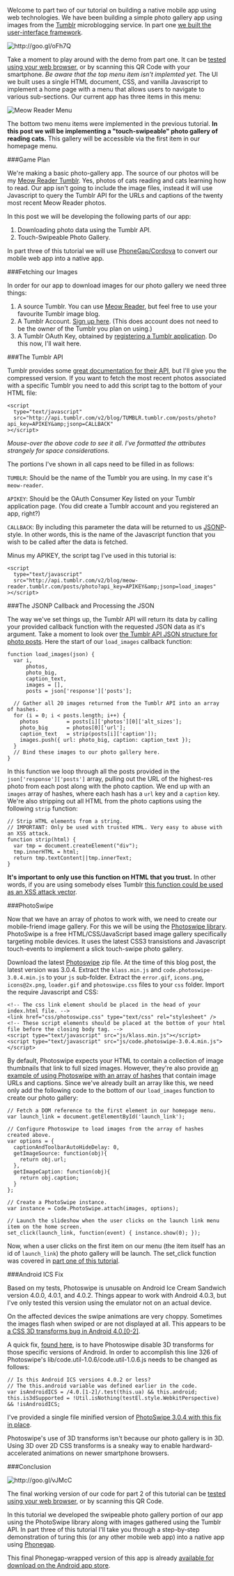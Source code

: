 Welcome to part two of our tutorial on building a native mobile app using web technologies. We have been building a simple photo gallery app using images from the [Tumblr](http://tumblr.com) microblogging service. In part one [we built the user-interface framework](http://mobilehtml5.stungeye.com/2012/03/05/html5-tumblr-mobile-app-part-one).

<img src="http://chart.apis.google.com/chart?cht=qr&chs=150x150&choe=UTF-8&chld=L|1&chl=http://goo.gl/oFh7Q" alt="http://goo.gl/oFh7Q"
class="image_wrap" />

Take a moment to play around with the demo from part one. It can be [tested using your web browser](http://mobilehtml5.stungeye.com/experiments/tumblr_app_part_1b/), or by scanning this QR Code with your smartphone. *Be aware that the top menu item isn't implemted yet.* The UI we built uses a single HTML document, CSS, and vanilla Javascript to implement a home page with a menu that allows users to navigate to various sub-sections. Our current app has three items in this menu:

![Meow Reader Menu](/images/meow_css_screenshot_menu.png)

The bottom two menu items were implemented in the previous tutorial. **In this post we will be implementing a "touch-swipeable" photo gallery of reading cats.** This gallery will be accessible via the first item in our homepage menu. 

###Game Plan

We're making a basic photo-gallery app. The source of our photos will be my [Meow Reader Tumblr](http://meow-reader.tumblr.com). Yes, photos of cats reading and cats learning how to read. Our app isn't going to include the image files, instead it will use Javascript to query the Tumblr API for the URLs and captions of the twenty most recent Meow Reader photos.

In this post we will be developing the following parts of our app:

1. Downloading photo data using the Tumblr API.
2. Touch-Swipeable Photo Gallery.

In part three of this tutorial we will use [PhoneGap/Cordova](http://phonegap.com) to convert our mobile web app into a native app.

###Fetching our Images

In order for our app to download images for our photo gallery we need three things:

1. A source Tumblr. You can use [Meow Reader](http://meow-reader.tumblr.com), but feel free to use your favourite Tumblr image blog.
2. A Tumblr Account. [Sign up here](https://www.tumblr.com/). (This does account does not need to be the owner of the Tumblr you plan on using.)
3. A Tumblr OAuth Key, obtained by [registering a Tumblr application](http://www.tumblr.com/oauth/apps). Do this now, I'll wait here.

###The Tumblr API

Tumblr provides some [great documentation for their API](http://www.tumblr.com/docs/en/api/v2), but I'll give you the compressed version. If you want to fetch the most recent photos associated with a specific Tumblr you need to add this script tag to the bottom of your HTML file:

~~~
<script
  type="text/javascript"
  src="http://api.tumblr.com/v2/blog/TUMBLR.tumblr.com/posts/photo?api_key=APIKEY&amp;jsonp=CALLBACK"
></script>
~~~

*Mouse-over the above code to see it all. I've formatted the attributes strangely for space considerations.*

The portions I've shown in all caps need to be filled in as follows:

`TUMBLR`: Should be the name of the Tumblr you are using. In my case it's `meow-reader`.

`APIKEY`: Should be the OAuth Consumer Key listed on your Tumblr application page. (You did create a Tumblr account and you registered an app, right?)

`CALLBACK`: By including this parameter the data will be returned to us [JSONP](http://en.wikipedia.org/wiki/JSONP)-style. In other words, this is the name of the Javascript function that you wish to be called after the data is fetched. 

Minus my APIKEY, the script tag I've used in this tutorial is:

~~~
<script
  type="text/javascript"
  src="http://api.tumblr.com/v2/blog/meow-reader.tumblr.com/posts/photo?api_key=APIKEY&amp;jsonp=load_images"
></script>
~~~

###The JSONP Callback and Processing the JSON

The way we've set things up, the Tumblr API will return its data by calling your provided callback function with the requested JSON data as it's argument.  Take a moment to look over [the Tumblr API JSON structure for photo posts](http://www.tumblr.com/docs/en/api/v2#photo-posts). Here the start of our `load_images` callback function:

~~~
function load_images(json) {
  var i,
      photos,
      photo_big,
      caption_text,
      images = [],
      posts = json['response']['posts'];

  // Gather all 20 images returned from the Tumblr API into an array of hashes.
  for (i = 0; i < posts.length; i++) {
    photos         = posts[i]['photos'][0]['alt_sizes'];
    photo_big      = photos[0]['url'];
    caption_text   = strip(posts[i]['caption']);
    images.push({ url: photo_big, caption: caption_text });
  }
  // Bind these images to our photo gallery here.
}
~~~

In this function we loop through all the posts provided in the `json['response']['posts']` array, pulling out the URL of the highest-res photo from each post along with the photo caption. We end up with an `images` array of hashes, where each hash has a `url` key and a `caption` key. We're also stripping out all HTML from the photo captions using the following `strip` function:

~~~
// Strip HTML elements from a string.
// IMPORTANT: Only be used with trusted HTML. Very easy to abuse with an XSS attack.
function strip(html) {
  var tmp = document.createElement("div");
  tmp.innerHTML = html;
  return tmp.textContent||tmp.innerText;
}
~~~

**It's important to only use this function on HTML that you trust.** In other words, if you are using somebody elses Tumblr [this function could be used as an XSS attack vector](http://stackoverflow.com/questions/822452/strip-html-from-text-javascript#comment9107196_822486). 

###PhotoSwipe

Now that we have an array of photos to work with, we need to create our mobile-friend image gallery. For this we will be using the [Photoswipe library](http://www.photoswipe.com/). PhotoSwipe is a free HTML/CSS/JavaScript based image gallery specifically targeting mobile devices. It uses the latest CSS3 transistions and Javascript touch-events to implement a slick touch-swipe photo gallery.

Download the latest [Photoswipe](http://www.photoswipe.com/) zip file. At the time of this blog post, the latest version was 3.0.4. Extract the `klass.min.js` and `code.photoswipe-3.0.4.min.js` to your `js` sub-folder. Extract the `error.gif`, `icons.png`, `icons@2x.png`, `loader.gif` and `photoswipe.css` files to your `css` folder. Import the require Javascript and CSS:

~~~
<!-- The css link element should be placed in the head of your index.html file. -->
<link href="css/photoswipe.css" type="text/css" rel="stylesheet" />
<!-- These script elements should be placed at the bottom of your html file before the closing body tag. -->
<script type="text/javascript" src="js/klass.min.js"></script>
<script type="text/javascript" src="js/code.photoswipe-3.0.4.min.js"></script>
~~~

By default, Photoswipe expects your HTML to contain a collection of image thumbnails that link to full sized images. However, they're also provide [an example of using Photoswipe with an array of hashes](https://github.com/codecomputerlove/PhotoSwipe/blob/master/src/examples/09-exclusive-mode-no-thumbnails.html) that contain image URLs and captions. Since we've already built an array like this, we need only add the following code to the bottom of our `load_images` function to create our photo gallery:

~~~
// Fetch a DOM reference to the first element in our homepage menu.
var launch_link = document.getElementById('launch_link');

// Configure Photoswipe to load images from the array of hashes created above.
var options = {
  captionAndToolbarAutoHideDelay: 0,
  getImageSource: function(obj){
    return obj.url;
  },
  getImageCaption: function(obj){
    return obj.caption;
  }
};

// Create a PhotoSwipe instance.
var instance = Code.PhotoSwipe.attach(images, options);

// Launch the slideshow when the user clicks on the launch link menu item on the home screen.
set_click(launch_link, function(event) { instance.show(0); });
~~~

Now, when a user clicks on the first item on our menu (the item itself has an id of `launch_link`) the photo gallery will be launch. The set_click function was covered in [part one of this tutorial](http://mobilehtml5.stungeye.com/2012/03/05/html5-tumblr-mobile-app-part-one).

###Android ICS Fix

Based on my tests, Photoswipe is unusable on Android Ice Cream Sandwich version 4.0.0, 4.0.1, and 4.0.2. Things appear to work with Android 4.0.3, but I've only tested this version using the emulator not on an actual device.

On the affected devices the swipe animations are very choppy. Sometimes the images flash when swiped or are not displayed at all. This appears to be [a CSS 3D transforms bug in Android 4.0.[0-2]](http://code.google.com/p/android/issues/detail?id=24837).

A quick fix, [found here](https://github.com/codecomputerlove/PhotoSwipe/issues/275), is to have Photoswipe disable 3D transforms for those specific versions of Android. In order to accomplish this line 326 of Photoswipe's lib/code.util-1.0.6/code.util-1.0.6.js needs to be changed as follows:

~~~
// Is this Android ICS versions 4.0.2 or less?
// The this.android variable was defined earlier in the code.
var isAndroidICS = /4.0.[1-2]/.test(this.ua) && this.android; 
this.is3dSupported = !Util.isNothing(testEl.style.WebkitPerspective) && !isAndroidICS; 
~~~

I've provided a single file minified version of [PhotoSwipe 3.0.4 with this fix in place](https://gist.github.com/2657154).

Photoswipe's use of 3D transforms isn't because our photo gallery is in 3D. Using 3D over 2D CSS transforms is a sneaky way to enable hardward-accelerated animations on newer smartphone browsers.

###Conclusion

<img src="http://chart.apis.google.com/chart?cht=qr&chs=150x150&choe=UTF-8&chld=L|1&chl=http://goo.gl/vJMcC" alt="http://goo.gl/vJMcC"
class="image_wrap" />

The final working version of our code for part 2 of this tutorial can be [tested using your web browser](http://mobilehtml5.stungeye.com/experiments/tumblr_app/), or by scanning this QR Code.

In this tutorial we developed the swipeable photo gallery portion of our app using the PhotoSwipe library along with images gathered using the Tumblr API. In part three of this tutorial I'll take you through a step-by-step demonstration of turing this (or any other mobile web app) into a native app using [Phonegap](http://phonegap.com).

This final Phonegap-wrapped version of this app is already [available for download on the Android app store](https://play.google.com/store/apps/details?id=com.stungeye.meowreader).
